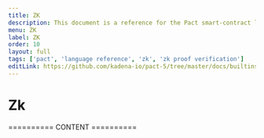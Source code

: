 ```yaml
---
title: ZK
description: This document is a reference for the Pact smart-contract language, designed for correct, transactional execution on a high-performance blockchain.
menu: ZK
label: ZK
order: 10
layout: full
tags: ['pact', 'language reference', 'zk', 'zk proof verification']
editLink: https://github.com/kadena-io/pact-5/tree/master/docs/builtins/ZK
---
```


# Zk

========== CONTENT ==========
